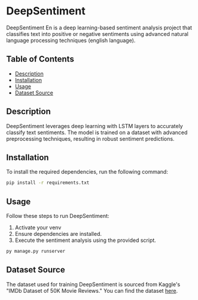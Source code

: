 # DeepSentiment

DeepSentiment En is a deep learning-based sentiment analysis project that classifies text into positive or negative sentiments using advanced natural language processing techniques (english language).

## Table of Contents

- [Description](#description)
- [Installation](#installation)
- [Usage](#usage)
- [Dataset Source](#dataset-source)

## Description

DeepSentiment leverages deep learning with LSTM layers to accurately classify text sentiments. The model is trained on a dataset with advanced preprocessing techniques, resulting in robust sentiment predictions.

## Installation

To install the required dependencies, run the following command:

```bash
pip install -r requirements.txt
```

## Usage

Follow these steps to run DeepSentiment:
1. Activate your venv
2. Ensure dependencies are installed.
3. Execute the sentiment analysis using the provided script.

```bash
py manage.py runserver
```

## Dataset Source

The dataset used for training DeepSentiment is sourced from Kaggle's "IMDb Dataset of 50K Movie Reviews." You can find the dataset [here](https://www.kaggle.com/datasets/lakshmi25npathi/imdb-dataset-of-50k-movie-reviews).
